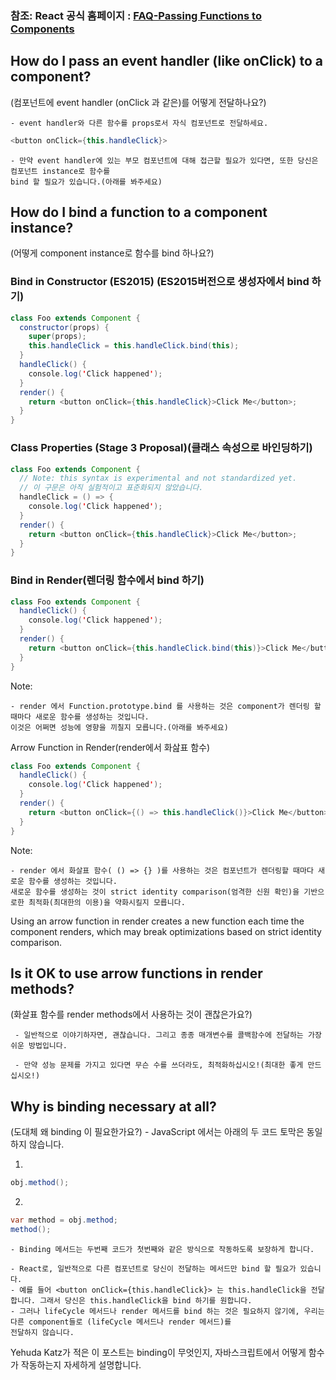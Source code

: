 ### 참조: React 공식 홈페이지 : [FAQ-Passing Functions to Components](https://reactjs.org/docs/faq-functions.html#how-do-i-bind-a-function-to-a-component-instance)

## How do I pass an event handler (like onClick) to a component?
(컴포넌트에 event handler (onClick 과 같은)를 어떻게 전달하나요?)

    - event handler와 다른 함수를 props로서 자식 컴포넌트로 전달하세요. 
    
~~~Java Script
<button onClick={this.handleClick}>
~~~
    - 만약 event handler에 있는 부모 컴포넌트에 대해 접근할 필요가 있다면, 또한 당신은 컴포넌트 instance로 함수를
    bind 할 필요가 있습니다.(아래를 봐주세요)

## How do I bind a function to a component instance?
(어떻게 component instance로 함수를 bind 하나요?)

### Bind in Constructor (ES2015) (ES2015버전으로 생성자에서 bind 하기)
~~~Java Script
class Foo extends Component {
  constructor(props) {
    super(props);
    this.handleClick = this.handleClick.bind(this);
  }
  handleClick() {
    console.log('Click happened');
  }
  render() {
    return <button onClick={this.handleClick}>Click Me</button>;
  }
}
~~~
### Class Properties (Stage 3 Proposal)(클래스 속성으로 바인딩하기)
~~~Java Script
class Foo extends Component {
  // Note: this syntax is experimental and not standardized yet.
  // 이 구문은 아직 실험적이고 표준화되지 않았습니다.
  handleClick = () => {
    console.log('Click happened');
  }
  render() {
    return <button onClick={this.handleClick}>Click Me</button>;
  }
}
~~~
### Bind in Render(렌더링 함수에서 bind 하기)
~~~Java Script
class Foo extends Component {
  handleClick() {
    console.log('Click happened');
  }
  render() {
    return <button onClick={this.handleClick.bind(this)}>Click Me</button>;
  }
}
~~~
Note:
 
    - render 에서 Function.prototype.bind 를 사용하는 것은 component가 렌더링 할때마다 새로운 함수를 생성하는 것입니다. 
    이것은 어쩌면 성능에 영향을 끼칠지 모릅니다.(아래를 봐주세요)


Arrow Function in Render(render에서 화삺표 함수)
~~~Java Script
class Foo extends Component {
  handleClick() {
    console.log('Click happened');
  }
  render() {
    return <button onClick={() => this.handleClick()}>Click Me</button>;
  }
}
~~~
Note:

    - render 에서 화살표 함수( () => {} )를 사용하는 것은 컴포넌트가 렌더링할 때마다 새로운 함수를 생성하는 것입니다. 
    새로운 함수를 생성하는 것이 strict identity comparison(엄격한 신원 확인)을 기반으로한 최적화(최대한의 이용)을 약화시킬지 모릅니다.
Using an arrow function in render creates a new function each time the component renders, which may break optimizations based on strict identity comparison.

## Is it OK to use arrow functions in render methods?
(화살표 함수를 render methods에서 사용하는 것이 괜찮은가요?)

     - 일반적으로 이야기하자면, 괜찮습니다. 그리고 종종 매개변수를 콜백함수에 전달하는 가장 쉬운 방법입니다.

     - 만약 성능 문제를 가지고 있다면 무슨 수를 쓰더라도, 최적화하십시오!(최대한 좋게 만드십시오!)


## Why is binding necessary at all?
(도대체 왜 binding 이 필요한가요?)
    - JavaScript 에서는 아래의 두 코드 토막은 동일하지 않습니다. 

1)
~~~Java Script
obj.method();
~~~

2)
~~~Java Script
var method = obj.method;
method();
~~~

    - Binding 메서드는 두번째 코드가 첫번째와 같은 방식으로 작동하도록 보장하게 합니다.

    - React로, 일반적으로 다른 컴포넌트로 당신이 전달하는 메서드만 bind 할 필요가 있습니다. 
    - 예를 들어 <button onClick={this.handleClick}> 는 this.handleClick을 전달합니다. 그래서 당신은 this.handleClick을 bind 하기를 원합니다.
    - 그러나 lifeCycle 메서드나 render 메서드를 bind 하는 것은 필요하지 않기에, 우리는 다른 component들로 (lifeCycle 메서드나 render 메서드)를 
    전달하지 않습니다.
    

Yehuda Katz가 적은 이 포스트는 binding이 무엇인지, 자바스크립트에서 어떻게 함수가 작동하는지 자세하게 설명합니다. 



